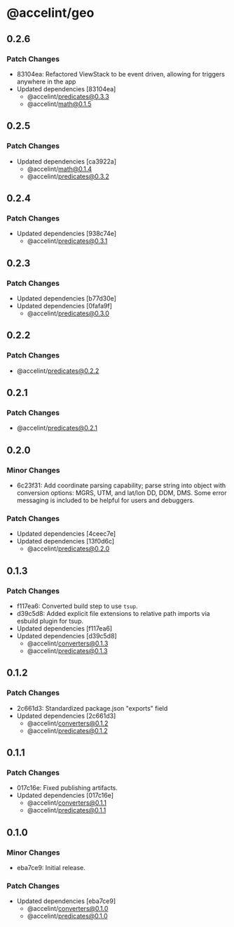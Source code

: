 # @accelint/geo

## 0.2.6

### Patch Changes

- 83104ea: Refactored ViewStack to be event driven, allowing for triggers anywhere in the app
- Updated dependencies [83104ea]
  - @accelint/predicates@0.3.3
  - @accelint/math@0.1.5

## 0.2.5

### Patch Changes

- Updated dependencies [ca3922a]
  - @accelint/math@0.1.4
  - @accelint/predicates@0.3.2

## 0.2.4

### Patch Changes

- Updated dependencies [938c74e]
  - @accelint/predicates@0.3.1

## 0.2.3

### Patch Changes

- Updated dependencies [b77d30e]
- Updated dependencies [0fafa9f]
  - @accelint/predicates@0.3.0

## 0.2.2

### Patch Changes

- @accelint/predicates@0.2.2

## 0.2.1

### Patch Changes

- @accelint/predicates@0.2.1

## 0.2.0

### Minor Changes

- 6c23f31: Add coordinate parsing capability; parse string into object with conversion
  options: MGRS, UTM, and lat/lon DD, DDM, DMS. Some error messaging is included
  to be helpful for users and debuggers.

### Patch Changes

- Updated dependencies [4ceec7e]
- Updated dependencies [13f0d6c]
  - @accelint/predicates@0.2.0

## 0.1.3

### Patch Changes

- f117ea6: Converted build step to use `tsup`.
- d39c5d8: Added explicit file extensions to relative path imports via esbuild plugin for tsup.
- Updated dependencies [f117ea6]
- Updated dependencies [d39c5d8]
  - @accelint/converters@0.1.3
  - @accelint/predicates@0.1.3

## 0.1.2

### Patch Changes

- 2c661d3: Standardized package.json "exports" field
- Updated dependencies [2c661d3]
  - @accelint/converters@0.1.2
  - @accelint/predicates@0.1.2

## 0.1.1

### Patch Changes

- 017c16e: Fixed publishing artifacts.
- Updated dependencies [017c16e]
  - @accelint/converters@0.1.1
  - @accelint/predicates@0.1.1

## 0.1.0

### Minor Changes

- eba7ce9: Initial release.

### Patch Changes

- Updated dependencies [eba7ce9]
  - @accelint/converters@0.1.0
  - @accelint/predicates@0.1.0
